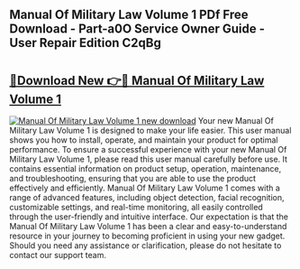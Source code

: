 ## Manual Of Military Law Volume 1 PDf Free Download - Part-a0O Service Owner Guide - User Repair Edition C2qBg

# <h2><a href="http://cf17357.oget.top/?id=Manual+Of+Military+Law+Volume+1">🔗Download New 👉🔴 Manual Of Military Law Volume 1</a></h2>

[![Manual Of Military Law Volume 1 new download](https://i.imgur.com/5g1atiW.png)](http://cf17357.oget.top/?id=Manual+Of+Military+Law+Volume+1)
Your new Manual Of Military Law Volume 1 is designed to make your life easier. This user manual shows you how to install, operate, and maintain your product for optimal performance. To ensure a successful experience with your new Manual Of Military Law Volume 1, please read this user manual carefully before use. It contains essential information on product setup, operation, maintenance, and troubleshooting, ensuring that you are able to use the product effectively and efficiently. Manual Of Military Law Volume 1 comes with a range of advanced features, including object detection, facial recognition, customizable settings, and real-time monitoring, all easily controlled through the user-friendly and intuitive interface. Our expectation is that the Manual Of Military Law Volume 1 has been a clear and easy-to-understand resource in your journey to becoming proficient in using your new gadget. Should you need any assistance or clarification, please do not hesitate to contact our support team.
